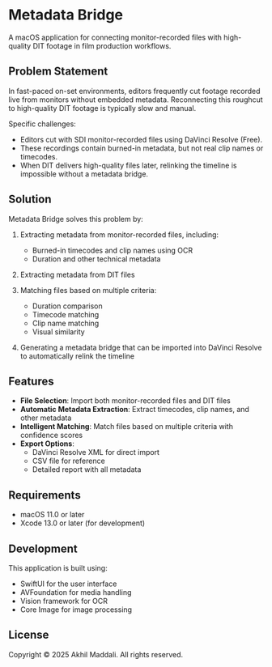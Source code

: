 # Metadata Bridge

A macOS application for connecting monitor-recorded files with high-quality DIT footage in film production workflows.

## Problem Statement

In fast-paced on-set environments, editors frequently cut footage recorded live from monitors without embedded metadata. Reconnecting this roughcut to high-quality DIT footage is typically slow and manual.

Specific challenges:
* Editors cut with SDI monitor-recorded files using DaVinci Resolve (Free).
* These recordings contain burned-in metadata, but not real clip names or timecodes.
* When DIT delivers high-quality files later, relinking the timeline is impossible without a metadata bridge.

## Solution

Metadata Bridge solves this problem by:

1. Extracting metadata from monitor-recorded files, including:
   - Burned-in timecodes and clip names using OCR
   - Duration and other technical metadata
   
2. Extracting metadata from DIT files

3. Matching files based on multiple criteria:
   - Duration comparison
   - Timecode matching
   - Clip name matching
   - Visual similarity

4. Generating a metadata bridge that can be imported into DaVinci Resolve to automatically relink the timeline

## Features

- **File Selection**: Import both monitor-recorded files and DIT files
- **Automatic Metadata Extraction**: Extract timecodes, clip names, and other metadata
- **Intelligent Matching**: Match files based on multiple criteria with confidence scores
- **Export Options**:
  - DaVinci Resolve XML for direct import
  - CSV file for reference
  - Detailed report with all metadata

## Requirements

- macOS 11.0 or later
- Xcode 13.0 or later (for development)

## Development

This application is built using:
- SwiftUI for the user interface
- AVFoundation for media handling
- Vision framework for OCR
- Core Image for image processing

## License

Copyright © 2025 Akhil Maddali. All rights reserved.